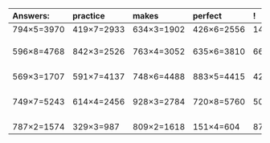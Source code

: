 | Answers: | practice | makes | perfect | ! |
| :--- | :--- | :--- | :--- | :--- |
| 794×5=3970 | 419×7=2933 | 634×3=1902 | 426×6=2556 | 141×7=987 | 
|   |   |   |   |   | 
|   |   |   |   |   | 
|   |   |   |   |   | 
| 596×8=4768 | 842×3=2526 | 763×4=3052 | 635×6=3810 | 661×7=4627 | 
|   |   |   |   |   | 
|   |   |   |   |   | 
|   |   |   |   |   | 
|   |   |   |   |   | 
| 569×3=1707 | 591×7=4137 | 748×6=4488 | 883×5=4415 | 422×4=1688 | 
|   |   |   |   |   | 
|   |   |   |   |   | 
|   |   |   |   |   | 
|   |   |   |   |   | 
| 749×7=5243 | 614×4=2456 | 928×3=2784 | 720×8=5760 | 508×6=3048 | 
|   |   |   |   |   | 
|   |   |   |   |   | 
|   |   |   |   |   | 
|   |   |   |   |   | 
| 787×2=1574 | 329×3=987 | 809×2=1618 | 151×4=604 | 873×5=4365 | 

